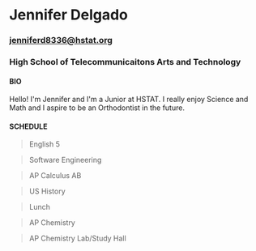 # **Jennifer Delgado**
### jenniferd8336@hstat.org
### High School of Telecommunicaitons Arts and Technology

#### **BIO**

Hello! I'm Jennifer and I'm a Junior at HSTAT. I really enjoy Science and Math and I aspire to be an Orthodontist in the future.

#### **SCHEDULE**

> English 5

>Software Engineering

>AP Calculus AB

>US History

>Lunch

>AP Chemistry

> AP Chemistry Lab/Study Hall
